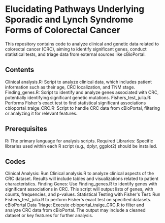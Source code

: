 # Elucidating Pathways Underlying Sporadic and Lynch Syndrome Forms of Colorectal Cancer
This repository contains code to analyze clinical and genetic data related to colorectal cancer (CRC), aiming to identify significant genes, conduct statistical tests, and triage data from external sources like cBioPortal.

## Contents
Clinical analysis.R: Script to analyze clinical data, which includes patient information such as their age, CRC localization, and TNM stage.
Finding_genes.R: Script to identify and analyze genes associated with CRC, potentially identifying significant genetic mutations.
Fishers_test_julia.R: Performs Fisher's exact test to find statistical significant associations
cbioportal_traige_CRC.R: Script to handle CRC data from cBioPortal, filtering or analyzing it for relevant features.

## Prerequisites
R: The primary language for analysis scripts.
Required Libraries: Specific libraries used within each R script (e.g., dplyr, ggplot2) should be installed.

## Codes
Clinical Analysis:
Run Clinical analysis.R to analyze clinical aspects of the CRC dataset. Results will include tables and visualizations related to patient characteristics.
Finding Genes:
Use Finding_genes.R to identify genes with significant associations in CRC. This script will output lists of genes, with counts, frequencies, and p-values.
Statistical Testing with Fisher's Test:
Run Fishers_test_julia.R to perform Fisher's exact test on specified datasets. 
cBioPortal Data Triage:
Execute cbioportal_traige_CRC.R to filter and analyze CRC data from cBioPortal. The output may include a cleaned dataset or key features for further analysis.

